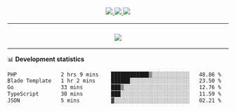 <h3 align="center">
  <a href="https://github.com/hwalker928">
      <img src="https://img.shields.io/github/followers/hwalker928?label=Followers&style=for-the-badge&color=lightblue">
  </a>
  <a href="https://harryw.link/discord" alt="Discord">
      <img src="https://img.shields.io/discord/738451951758606336?label=discord&style=for-the-badge&color=lightblue"/>
  </a>
  <a href="https://harryw.link/sparked" alt="Sparked Host">
      <img src="https://img.shields.io/static/v1?label=Sponsor&message=Sparked%20Host&color=yellow&style=for-the-badge"/>
  </a>
</h3>

<hr>


<h3 align="center">
  <a href="https://github.com/hwalker928">
      <img src="https://github-profile-trophy.vercel.app/?username=hwalker928&no-bg=true&no-frame=true">
  </a>
</h3>


<hr>

📊 **Development statistics**

<!--START_SECTION:waka-->

```txt
PHP              2 hrs 9 mins    ████████████▒░░░░░░░░░░░░   48.86 %
Blade Template   1 hr 2 mins     ██████░░░░░░░░░░░░░░░░░░░   23.50 %
Go               33 mins         ███▒░░░░░░░░░░░░░░░░░░░░░   12.76 %
TypeScript       30 mins         ███░░░░░░░░░░░░░░░░░░░░░░   11.59 %
JSON             5 mins          ▓░░░░░░░░░░░░░░░░░░░░░░░░   02.21 %
```

<!--END_SECTION:waka-->
